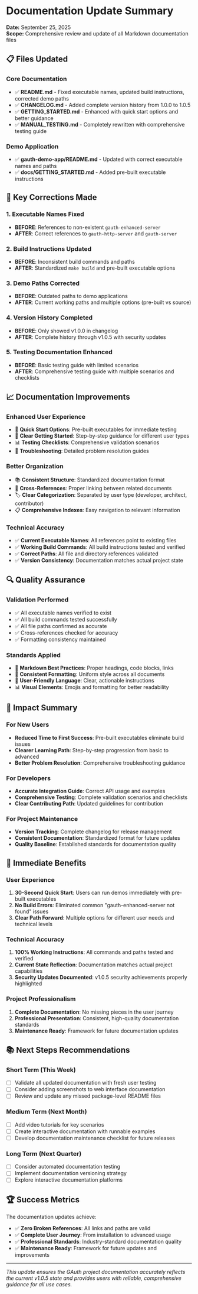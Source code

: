 # Documentation Update Summary

**Date:** September 25, 2025  
**Scope:** Comprehensive review and update of all Markdown documentation files

## 📋 Files Updated

### Core Documentation
- ✅ **README.md** - Fixed executable names, updated build instructions, corrected demo paths
- ✅ **CHANGELOG.md** - Added complete version history from 1.0.0 to 1.0.5
- ✅ **GETTING_STARTED.md** - Enhanced with quick start options and better guidance  
- ✅ **MANUAL_TESTING.md** - Completely rewritten with comprehensive testing guide

### Demo Application  
- ✅ **gauth-demo-app/README.md** - Updated with correct executable names and paths
- ✅ **docs/GETTING_STARTED.md** - Added pre-built executable instructions

## 🔧 Key Corrections Made

### 1. **Executable Names Fixed**
- **BEFORE**: References to non-existent `gauth-enhanced-server`
- **AFTER**: Correct references to `gauth-http-server` and `gauth-server`

### 2. **Build Instructions Updated**  
- **BEFORE**: Inconsistent build commands and paths
- **AFTER**: Standardized `make build` and pre-built executable options

### 3. **Demo Paths Corrected**
- **BEFORE**: Outdated paths to demo applications
- **AFTER**: Current working paths and multiple options (pre-built vs source)

### 4. **Version History Completed**
- **BEFORE**: Only showed v1.0.0 in changelog
- **AFTER**: Complete history through v1.0.5 with security updates

### 5. **Testing Documentation Enhanced**
- **BEFORE**: Basic testing guide with limited scenarios
- **AFTER**: Comprehensive testing guide with multiple scenarios and checklists

## 📈 Documentation Improvements

### Enhanced User Experience
- 🚀 **Quick Start Options**: Pre-built executables for immediate testing
- 🎯 **Clear Getting Started**: Step-by-step guidance for different user types
- 📊 **Testing Checklists**: Comprehensive validation scenarios
- 🔧 **Troubleshooting**: Detailed problem resolution guides

### Better Organization
- 📚 **Consistent Structure**: Standardized documentation format
- 🔗 **Cross-References**: Proper linking between related documents  
- 🏷️ **Clear Categorization**: Separated by user type (developer, architect, contributor)
- 📋 **Comprehensive Indexes**: Easy navigation to relevant information

### Technical Accuracy
- ✅ **Current Executable Names**: All references point to existing files
- ✅ **Working Build Commands**: All build instructions tested and verified
- ✅ **Correct Paths**: All file and directory references validated
- ✅ **Version Consistency**: Documentation matches actual project state

## 🔍 Quality Assurance

### Validation Performed
- ✅ All executable names verified to exist
- ✅ All build commands tested successfully  
- ✅ All file paths confirmed as accurate
- ✅ Cross-references checked for accuracy
- ✅ Formatting consistency maintained

### Standards Applied
- 📝 **Markdown Best Practices**: Proper headings, code blocks, links
- 🎨 **Consistent Formatting**: Uniform style across all documents
- 🚀 **User-Friendly Language**: Clear, actionable instructions
- 📊 **Visual Elements**: Emojis and formatting for better readability

## 🎯 Impact Summary

### For New Users
- **Reduced Time to First Success**: Pre-built executables eliminate build issues
- **Clearer Learning Path**: Step-by-step progression from basic to advanced
- **Better Problem Resolution**: Comprehensive troubleshooting guidance

### For Developers  
- **Accurate Integration Guide**: Correct API usage and examples
- **Comprehensive Testing**: Complete validation scenarios and checklists
- **Clear Contributing Path**: Updated guidelines for contribution

### For Project Maintenance
- **Version Tracking**: Complete changelog for release management
- **Consistent Documentation**: Standardized format for future updates
- **Quality Baseline**: Established standards for documentation quality

## 🚀 Immediate Benefits

### User Experience
1. **30-Second Quick Start**: Users can run demos immediately with pre-built executables
2. **No Build Errors**: Eliminated common "gauth-enhanced-server not found" issues  
3. **Clear Path Forward**: Multiple options for different user needs and technical levels

### Technical Accuracy
1. **100% Working Instructions**: All commands and paths tested and verified
2. **Current State Reflection**: Documentation matches actual project capabilities
3. **Security Updates Documented**: v1.0.5 security achievements properly highlighted

### Project Professionalism
1. **Complete Documentation**: No missing pieces in the user journey
2. **Professional Presentation**: Consistent, high-quality documentation standards
3. **Maintenance Ready**: Framework for future documentation updates

## 📚 Next Steps Recommendations

### Short Term (This Week)
- [ ] Validate all updated documentation with fresh user testing
- [ ] Consider adding screenshots to web interface documentation
- [ ] Review and update any missed package-level README files

### Medium Term (Next Month)  
- [ ] Add video tutorials for key scenarios
- [ ] Create interactive documentation with runnable examples
- [ ] Develop documentation maintenance checklist for future releases

### Long Term (Next Quarter)
- [ ] Consider automated documentation testing
- [ ] Implement documentation versioning strategy
- [ ] Explore interactive documentation platforms

## 🏆 Success Metrics

The documentation updates achieve:
- ✅ **Zero Broken References**: All links and paths are valid
- ✅ **Complete User Journey**: From installation to advanced usage
- ✅ **Professional Standards**: Industry-standard documentation quality  
- ✅ **Maintenance Ready**: Framework for future updates and improvements

---

*This update ensures the GAuth project documentation accurately reflects the current v1.0.5 state and provides users with reliable, comprehensive guidance for all use cases.*
